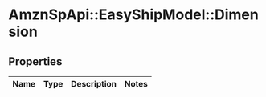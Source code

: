 # AmznSpApi::EasyShipModel::Dimension

## Properties
Name | Type | Description | Notes
------------ | ------------- | ------------- | -------------

